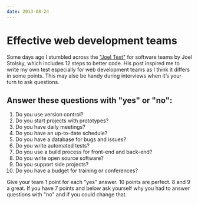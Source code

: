 ```yaml
---
date: 2013-08-24
---
```

# Effective web development teams

Some days ago I stumbled across the ["Joel Test"](http://www.joelonsoftware.com/articles/fog0000000043.html) for software teams by Joel Stolsky, which includes 12 steps to better code. His post inspired me to write my own test especially for web development teams as I think it differs in some points. This may also be handy during interviews when it’s your turn to ask questions.

## Answer these questions with "yes" or "no":

1. Do you use version control?
2. Do you start projects with prototypes?
3. Do you have daily meetings?
4. Do you have an up-to-date schedule?
5. Do you have a database for bugs and issues?
6. Do you write automated tests?
7. Do you use a build process for front-end and back-end?
8. Do you write open source software?
9. Do you support side projects?
10. Do you have a budget for training or conferences?

Give your team 1 point for each "yes" answer. 10 points are perfect. 8 and 9 a great. If you have 7 points and below ask yourself why you had to answer questions with "no" and if you could change that.
